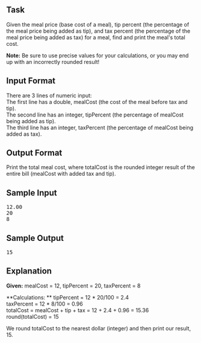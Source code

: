 ## Task 
Given the meal price (base cost of a meal), tip percent (the percentage of the meal price being added as tip), and tax percent (the percentage of the meal price being added as tax) for a meal, find and print the meal's total cost.</br>

**Note:** Be sure to use precise values for your calculations, or you may end up with an incorrectly rounded result! </br>

## Input Format

There are 3 lines of numeric input: </br>
The first line has a double, mealCost (the cost of the meal before tax and tip). </br>
The second line has an integer, tipPercent (the percentage of mealCost being added as tip). </br>
The third line has an integer, taxPercent (the percentage of mealCost being added as tax).</br>

## Output Format

Print the total meal cost, where totalCost is the rounded integer result of the entire bill (mealCost with added tax and tip). </br>

## Sample Input

<pre>
12.00
20
8
</pre>

## Sample Output

<pre>
15
</pre>

## Explanation

**Given:**
mealCost = 12, tipPercent = 20, taxPercent = 8 </br>

**Calculations: **
 tipPercent = 12 * 20/100 = 2.4</br>
 taxPercent = 12 * 8/100 = 0.96</br>
 totalCost = mealCost + tip + tax = 12 + 2.4 + 0.96 = 15.36</br>
 round(totalCost) = 15</br>

We round totalCost to the nearest dollar (integer) and then print our result, 15.</br>
